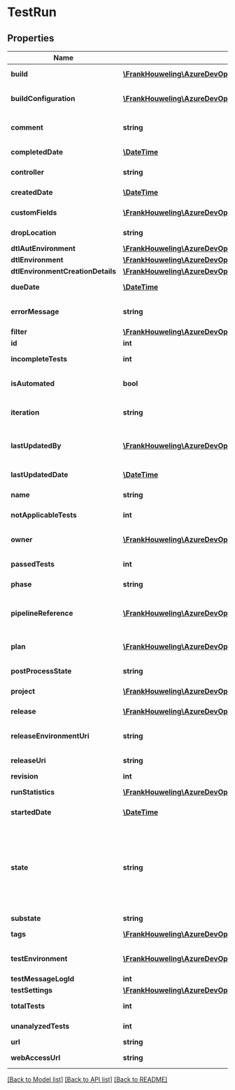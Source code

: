 # TestRun

## Properties
Name | Type | Description | Notes
------------ | ------------- | ------------- | -------------
**build** | [**\FrankHouweling\AzureDevOpsClient\TestResults\Model\ShallowReference**](ShallowReference.md) | Build associated with this test run. | [optional] 
**buildConfiguration** | [**\FrankHouweling\AzureDevOpsClient\TestResults\Model\BuildConfiguration**](BuildConfiguration.md) | Build configuration details associated with this test run. | [optional] 
**comment** | **string** | Comments entered by those analyzing the run. | [optional] 
**completedDate** | [**\DateTime**](\DateTime.md) | Completed date time of the run. | [optional] 
**controller** | **string** | Test Run Controller. | [optional] 
**createdDate** | [**\DateTime**](\DateTime.md) | Test Run CreatedDate. | [optional] 
**customFields** | [**\FrankHouweling\AzureDevOpsClient\TestResults\Model\CustomTestField[]**](CustomTestField.md) | List of Custom Fields for TestRun. | [optional] 
**dropLocation** | **string** | Drop Location for the test Run. | [optional] 
**dtlAutEnvironment** | [**\FrankHouweling\AzureDevOpsClient\TestResults\Model\ShallowReference**](ShallowReference.md) |  | [optional] 
**dtlEnvironment** | [**\FrankHouweling\AzureDevOpsClient\TestResults\Model\ShallowReference**](ShallowReference.md) |  | [optional] 
**dtlEnvironmentCreationDetails** | [**\FrankHouweling\AzureDevOpsClient\TestResults\Model\DtlEnvironmentDetails**](DtlEnvironmentDetails.md) |  | [optional] 
**dueDate** | [**\DateTime**](\DateTime.md) | Due date and time for test run. | [optional] 
**errorMessage** | **string** | Error message associated with the run. | [optional] 
**filter** | [**\FrankHouweling\AzureDevOpsClient\TestResults\Model\RunFilter**](RunFilter.md) |  | [optional] 
**id** | **int** | ID of the test run. | [optional] 
**incompleteTests** | **int** | Number of Incomplete Tests. | [optional] 
**isAutomated** | **bool** | true if test run is automated, false otherwise. | [optional] 
**iteration** | **string** | The iteration to which the run belongs. | [optional] 
**lastUpdatedBy** | [**\FrankHouweling\AzureDevOpsClient\TestResults\Model\IdentityRef**](IdentityRef.md) | Team foundation ID of the last updated the test run. | [optional] 
**lastUpdatedDate** | [**\DateTime**](\DateTime.md) | Last updated date and time | [optional] 
**name** | **string** | Name of the test run. | [optional] 
**notApplicableTests** | **int** | Number of Not Applicable Tests. | [optional] 
**owner** | [**\FrankHouweling\AzureDevOpsClient\TestResults\Model\IdentityRef**](IdentityRef.md) | Team Foundation ID of the owner of the runs. | [optional] 
**passedTests** | **int** | Number of passed tests in the run | [optional] 
**phase** | **string** | Phase/State for the testRun. | [optional] 
**pipelineReference** | [**\FrankHouweling\AzureDevOpsClient\TestResults\Model\PipelineReference**](PipelineReference.md) | Reference of the pipeline to which this test run belongs. | [optional] 
**plan** | [**\FrankHouweling\AzureDevOpsClient\TestResults\Model\ShallowReference**](ShallowReference.md) | Test plan associated with this test run. | [optional] 
**postProcessState** | **string** | Post Process State. | [optional] 
**project** | [**\FrankHouweling\AzureDevOpsClient\TestResults\Model\ShallowReference**](ShallowReference.md) | Project associated with this run. | [optional] 
**release** | [**\FrankHouweling\AzureDevOpsClient\TestResults\Model\ReleaseReference**](ReleaseReference.md) | Release Reference for the Test Run. | [optional] 
**releaseEnvironmentUri** | **string** | Release Environment Uri for TestRun. | [optional] 
**releaseUri** | **string** | Release Uri for TestRun. | [optional] 
**revision** | **int** |  | [optional] 
**runStatistics** | [**\FrankHouweling\AzureDevOpsClient\TestResults\Model\RunStatistic[]**](RunStatistic.md) | RunSummary by outcome. | [optional] 
**startedDate** | [**\DateTime**](\DateTime.md) | Start date time of the run. | [optional] 
**state** | **string** | The state of the run. Type TestRunState Valid states - Unspecified ,NotStarted, InProgress, Completed, Waiting, Aborted, NeedsInvestigation | [optional] 
**substate** | **string** | TestRun Substate. | [optional] 
**tags** | [**\FrankHouweling\AzureDevOpsClient\TestResults\Model\TestTag[]**](TestTag.md) | Tags attached with this test run. | [optional] 
**testEnvironment** | [**\FrankHouweling\AzureDevOpsClient\TestResults\Model\TestEnvironment**](TestEnvironment.md) | Test environment associated with the run. | [optional] 
**testMessageLogId** | **int** |  | [optional] 
**testSettings** | [**\FrankHouweling\AzureDevOpsClient\TestResults\Model\ShallowReference**](ShallowReference.md) |  | [optional] 
**totalTests** | **int** | Total tests in the run | [optional] 
**unanalyzedTests** | **int** | Number of failed tests in the run. | [optional] 
**url** | **string** | Url of the test run | [optional] 
**webAccessUrl** | **string** | Web Access Url for TestRun. | [optional] 

[[Back to Model list]](../README.md#documentation-for-models) [[Back to API list]](../README.md#documentation-for-api-endpoints) [[Back to README]](../README.md)


